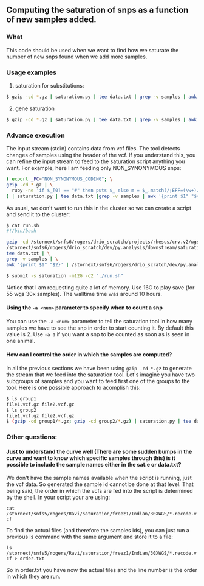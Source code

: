 ## Computing the saturation of snps as a function of new samples added.

### What

This code should be used when we want to find how we saturate the number of
new snps found when we add more samples.

### Usage examples

1. saturation for substitutions:

```sh
$ gzip -cd *.gz | saturation.py | tee data.txt | grep -v samples | awk '{print $1" "$2}' | plot_sat.py "title: subs" "x: samples " "y: # of events" > subs.plot.py
```

2. gene saturation

```sh
$ gzip -cd *.gz | saturation.py | tee data.txt | grep -v samples | awk '{print $1" "$4}' | plot_sat.py "title: subs" "x: samples " "y: # of genes" > subs.plot.py
```

### Advance execution

The input stream (stdin) contains data from vcf files. The tool detects changes of samples using
the header of the vcf. If you understand this, you can refine the input stream to feed to the saturation
script anything you want. For example, here I am feeding only NON_SYNONYMOUS snps:

```sh
( export _FC="NON_SYNONYMOUS_CODING"; \
gzip -cd *.gz | \
  ruby -ne 'if $_[0] == "#" then puts $_ else m = $_.match(/;EFF=(\w+)/); puts $_ if m[1] == ENV["_FC"] end' \
) | saturation.py | tee data.txt |grep -v samples | awk '{print $1" "$4}' | grep -v num | plot_sat.py > output.png
```

As usual, we don't want to run this in the cluster so we can create a script and send it to the cluster:

```sh
$ cat run.sh
#!/bin/bash

gzip -cd /stornext/snfs6/rogers/drio_scratch/projects/rhesus/crv.v2/wgs/snps/*.vcf.anno.gz | \
/stornext/snfs6/rogers/drio_scratch/dev/py.analysis/downstream/saturation_snps/saturation.py | \
tee data.txt | \
grep -v samples | \
awk '{print $1" "$2}' | /stornext/snfs6/rogers/drio_scratch/dev/py.analysis/downstream/saturation_snps/plot_sat.py "title: subs" "x: samples " "y: # of events" > Ravi_subs.plot.png

$ submit -s saturation -m12G -c2 "./run.sh"
```

Notice that I am requesting quite a lot of memory. Use 16G to play save (for 55 wgs 30x samples).
The walltime time was around 10 hours.

#### Using the `-a <num>` parameter to specify when to count a snp

You can use the `-a <num>` parameter to tell the saturation tool in how many samples
we have to see the snp in order to start counting it. By default this value is 2. Use `-a 1`
if you want a snp to be counted as soon as is seen in one animal.

#### How can I control the order in which the samples are computed?

In all the previous sections we have been using `gzip -cd *.gz` to generate the stream that we feed
into the saturation tool. Let's imagine you have two subgroups of samples and you want to feed first
one of the groups to the tool. Here is one possible approach to acomplish this:

```sh
$ ls group1
file1.vcf.gz file2.vcf.gz
$ ls group2
file1.vcf.gz file2.vcf.gz
$ (gzip -cd group1/*.gz; gzip -cd group2/*.gz) | saturation.py | tee data.txt | grep -v samples | awk '{print $1" "$2}' | plot_sat.py "title: subs" "x: samples " "y: # of events" > subs.plot.py
```

### Other questions:


#### Just to understand the curve well (There are some sudden bumps in the curve and want to know which specific samples through this) is it possible to include the sample names either in the sat.e or data.txt?

We don't have the sample names available when the script is running, just the
vcf data. So generated the sample id cannot be done at that level. That being
said, the order in which the vcfs are fed into the script is determined by the
shell. In your script your are using:

`cat /stornext/snfs5/rogers/Ravi/saturation/freez1/Indian/30XWGS/*.recode.vcf`

To find the actual files (and therefore the samples ids), you can just run a
previous ls command with the same argument and store it to a file:

`ls /stornext/snfs5/rogers/Ravi/saturation/freez1/Indian/30XWGS/*.recode.vcf > order.txt`

So in order.txt you have now the actual files and the line number is the order
in which they are run.






